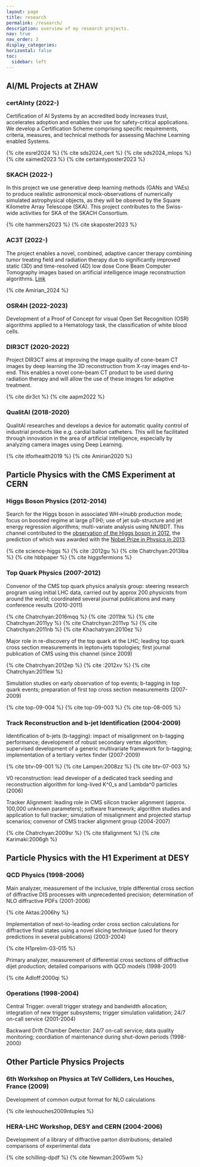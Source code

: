 ```yaml
---
layout: page
title: research
permalink: /research/
description: overview of my research projects.
nav: true
nav_order: 3
display_categories: 
horizontal: false
toc:
  sidebar: left
---
```





## AI/ML Projects at ZHAW


### certAInty (2022-)

Certification of AI Systems by an accredited body increases trust, accelerates adoption and enables their use for safety-critical applications. We develop a Certification Scheme comprising specific requirements, criteria, measures, and technical methods for assessing Machine Learning enabled Systems.

{% cite esrel2024 %}
{% cite sds2024_cert %}
{% cite sds2024_mlops %}
{% cite xaimed2023 %}
{% cite certaintyposter2023 %}

### SKACH (2022-)

In this project we use generative deep learning methods (GANs and VAEs) to produce realistic astronomical mock-observations of numerically simulated astrophysical objects, as they will be obseved by the Square Kilometre Array Telescope (SKA). This project contributes to the Swiss-wide activities for SKA of the SKACH Consortium.  

{% cite hammers2023 %}
{% cite skaposter2023 %}

### AC3T (2022-)

The project enables a novel, combined, adaptive cancer therapy combining tumor treating field and radiation therapy due to significantly improved static (3D) and time-resolved (4D) low dose Cone Beam Computer Tomography images based on artificial intelligence image reconstruction algorithms. [Link](https://www.zhaw.ch/en/research/research-database/project-detailview/projektid/5134/)

{% cite Amirian_2024 %}

### OSR4H (2022-2023)

Development of a Proof of Concept for visual Open Set Recognition (OSR) algorithms applied to a Hematology task, the classification of white blood cells.

### DIR3CT (2020-2022)

Project DIR3CT aims at improving the image quality of cone-beam CT images by deep learning the 3D reconstruction from X-ray images end-to-end. This enables a novel cone-beam CT product to be used during radiation therapy and will allow the use of these images for adaptive treatment.

{% cite dir3ct %}
{% cite aapm2022 %}


### QualitAI (2018-2020)

QualitAI researches and develops a device for automatic quality control of industrial products like e.g. cardial ballon catheters. This will be facilitated through innovation in the area of artificial intelligence, especially by analyzing camera images using  Deep Learning.

{% cite itforhealth2019 %}
{% cite Amirian2020 %}


## Particle Physics with the CMS Experiment at CERN


### Higgs Boson Physics (2012-2014)


Search for the Higgs boson in associated WH->lnubb production mode; focus on boosted regime at large pT(H); 
use of jet sub-structure and jet energy regression algorithms; multi-variate analysis using NN/BDT. This channel contributed to the
[observation of the Higgs boson in 2012](https://home.cern/science/physics/higgs-boson), the prediction of which was awarded with the [Nobel Prize in Physics in 2013](https://www.nobelprize.org/prizes/physics/2013/summary/).


{% cite science-higgs  %}
{% cite :2012gu  %}
{% cite Chatrchyan:2013lba   %}
{% cite hbbpaper  %}
{% cite higgsfermions %}


### Top Quark Physics (2007-2012)


Convenor of the CMS top quark physics analysis group: steering research program using initial LHC data, carried out by approx 200 physicists from around the world; coordinated several journal publications and many conference results (2010-2011)

{% cite Chatrchyan:2016mqq  %}
{% cite :2011hk  %}
{% cite Chatrchyan:2011yy  %}
{% cite Chatrchyan:2011vp  %}
{% cite Chatrchyan:2011nb  %}
{% cite Khachatryan:2010ez  %}

Major role in re-discovery of the top quark at the LHC; leading top quark cross section measurements in lepton+jets topologies; first journal publication of CMS using this channel (since 2009)

{% cite Chatrchyan:2012ep  %}
{% cite :2012xv  %}
{% cite Chatrchyan:2011ew  %}

Simulation studies on early observation of top events; b-tagging in top quark events; preparation of first top cross section measurements (2007-2009)

{% cite top-09-004  %}
{% cite top-09-003  %}
{% cite top-08-005  %}

### Track Reconstruction and b-jet Identification (2004-2009)


Identification of b-jets (b-tagging): impact of misalignment on b-tagging performance; development of robust secondary vertex algorithm; supervised development of a generic multivariate framework for b-tagging; implementation of a tertiary vertex finder (2007-2009)

{% cite btv-09-001  %}
{% cite Lampen:2008zz  %}
{% cite btv-07-003  %}

V0 reconstruction: lead developer of a dedicated track seeding and reconstruction algorithm for long-lived K^0_s and Lambda^0 particles (2006)

Tracker Alignment: leading role in CMS silicon tracker alignment (approx. 100,000 unknown parameters); software framework; algorithm studies and application to full tracker; simulation of misalignment and projected startup scenarios; convenor of CMS tracker alignment group (2004-2007)

{% cite Chatrchyan:2009sr  %}
{% cite tifalignment  %}
{% cite Karimaki:2006gh  %}

## Particle Physics with the H1 Experiment at DESY


### QCD Physics (1998-2006)
	

Main analyzer, measurement of the inclusive, triple differential cross section of diffractive DIS processes with unprecedented precision; determination of NLO diffractive PDFs (2001-2006)

{% cite Aktas:2006hy  %}

Implementation of next-to-leading order cross section calculations for diffractive final states using a novel slicing technique (used for theory predictions in several publications) (2003-2004)

{% cite H1prelim-03-015  %}

Primary analyzer, measurement of differential cross sections of diffractive dijet production; detailed comparisons with QCD models (1998-2001)

{% cite Adloff:2000qi  %}


### Operations (1998-2004)


Central Trigger: overall trigger strategy and bandwidth allocation; integration of new trigger subsystems; trigger simulation validation; 24/7 on-call service (2001-2004)

Backward Drift Chamber Detector: 24/7 on-call service; data quality monitoring; coordiation of maintenance during shut-down periods (1998-2000)



## Other Particle Physics Projects

### 6th Workshop on Physics at TeV Colliders, Les Houches, France (2009)

Development of common output format for NLO calculations

{% cite leshouches2009ntuples  %}

### HERA-LHC Workshop, DESY and CERN (2004-2006)

Development of a library of diffractive parton distributions; detailed comparisons of experimental data

{% cite schilling-dpdf  %}
{% cite Newman:2005wm  %}
